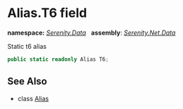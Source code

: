 # Alias.T6 field
**namespace:** *[Serenity.Data](../../README.md#serenity.data-namespace)*   **assembly**: *[Serenity.Net.Data](../../README.md)*

Static t6 alias

```csharp
public static readonly Alias T6;
```

## See Also

* class [Alias](../Alias.md)